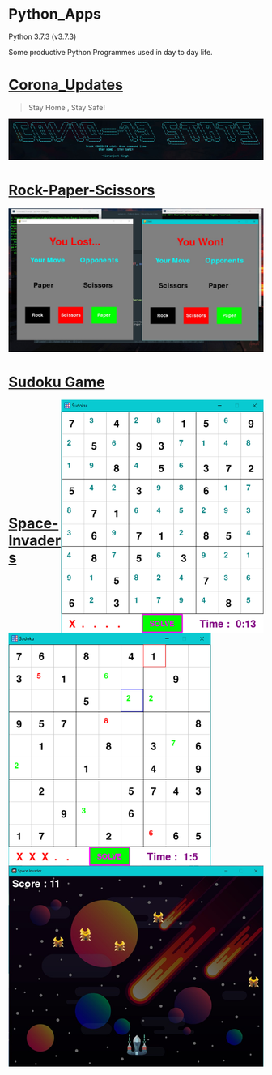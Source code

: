 # Python_Apps
Python 3.7.3 (v3.7.3)

Some productive Python Programmes used in day to day life.

# [Corona_Updates](https://github.com/smrnjeet222/Python_Apps/tree/master/Corona_Updates)

> Stay Home , Stay Safe!

<p align="center">
  <img src="https://github.com/smrnjeet222/Python_Apps/blob/master/Corona_Updates/heading.jpg">
</p>


# [Rock-Paper-Scissors](https://github.com/smrnjeet222/Python_Apps/tree/master/Rock-Paper-Scissors)

<p align="center">
  <img src="https://github.com/smrnjeet222/Python_Apps/blob/master/Rock-Paper-Scissors/demo.jpg">
</p>

# [Sudoku Game](https://github.com/smrnjeet222/Python_Apps/tree/master/SudokuSolver)
<p>
  <img align="right" width="400em" src="https://github.com/smrnjeet222/Python_Apps/blob/master/SudokuSolver/1.png">
  <img align="left" width="400em" src="https://github.com/smrnjeet222/Python_Apps/blob/master/SudokuSolver/2.png">
 </p>
 
 <br><br><br><br><br><br><br><br><br><br><br>

# [Space-Invaders](https://github.com/smrnjeet222/Python_Apps/tree/master/Space-invaders)

<p align="center">
  <img src="https://github.com/smrnjeet222/Python_Apps/blob/master/Space-invaders/Sc.jpg">
</p>
